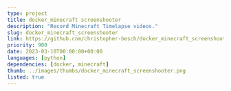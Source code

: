 ```yaml
---
type: project
title: docker_minecraft screenshooter
description: "Record Minecraft Timelapse videos."
slug: docker_minecraft_screenshooter
link: https://github.com/christopher-besch/docker_minecraft_screenshooter
priority: 900
date: 2023-03-10T00:00:00+00:00
languages: [python]
dependencies: [docker, minecraft]
thumb: ../images/thumbs/docker_minecraft_screenshooter.png
listed: true
---
```



